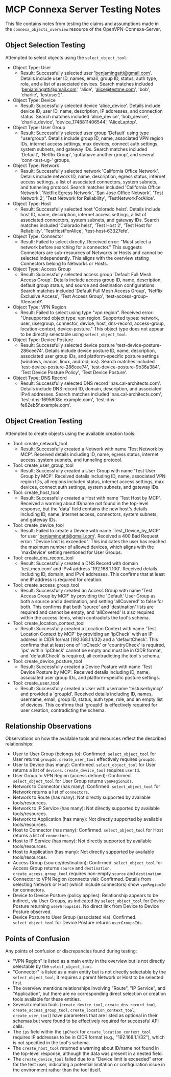 # MCP Connexa Server Testing Notes

This file contains notes from testing the claims and assumptions made in the `connexa_objects_overview` resource of the OpenVPN-Connexa-Server.

## Object Selection Testing

Attempted to select objects using the `select_object_tool`:
- Object Type: User
  - Result: Successfully selected user 'benjamingatti@gmail.com'. Details include user ID, names, email, group ID, status, auth type, role, and a list of associated devices. Search matches included 'benjamingatti@gmail.com', 'alice', 'alice@testme.com', 'bob', 'charlie', 'testuser2'.
- Object Type: Device
  - Result: Successfully selected device 'alice_device'. Details include device ID, user ID, name, description, IP addresses, and connection status. Search matches included 'alice_device', 'bob_device', 'charlie_device', 'device_1748811406544', 'AliceLaptop'.
- Object Type: User Group
  - Result: Successfully selected user group 'Default' using type "usergroup". Details include group ID, name, associated VPN region IDs, internet access settings, max devices, connect auth settings, system subnets, and gateway IDs. Search matches included 'Default', 'Netflix Group', 'gottahave another group', and several 'conn-test-ug-' groups.
- Object Type: Network
  - Result: Successfully selected network 'California Office Network'. Details include network ID, name, description, egress status, internet access settings, a list of associated connectors, system subnets, and tunneling protocol. Search matches included 'California Office Network', 'Netflix Egress Network', 'San Jose Office Network', 'Test Network 2', 'Test Network for Reliability', 'TestNetworkForAlice'.
- Object Type: Host
  - Result: Successfully selected host 'Colorado heist'. Details include host ID, name, description, internet access settings, a list of associated connectors, system subnets, and gateway IDs. Search matches included 'Colorado heist', 'Test Host 2', 'Test Host for Reliability', 'TestHostForAlice', 'test-host-63327efe'.
- Object Type: Connector
  - Result: Failed to select directly. Received error: "Must select a network before searching for a connector." This suggests Connectors are sub-resources of Networks or Hosts and cannot be selected independently. This aligns with the overview stating Connectors belong to Networks or Hosts.
- Object Type: Access Group
  - Result: Successfully selected access group 'Default Full Mesh Access Group'. Details include access group ID, name, description, default group status, and source and destination configurations. Search matches included 'Default Full Mesh Access Group', 'Netflix Exclusive Access', 'Test Access Group', 'test-access-group-f0eeaeb9'.
- Object Type: VPN Region
  - Result: Failed to select using type "vpn region". Received error: "Unsupported object type: vpn region. Supported types: network, user, usergroup, connector, device, host, dns-record, access-group, location-context, device-posture." This object type does not appear to be directly selectable using `select_object_tool`.
- Object Type: Device Posture
  - Result: Successfully selected device posture 'test-device-posture-286cee74'. Details include device posture ID, name, description, associated user group IDs, and platform-specific posture settings (windows, macos, linux, android, ios). Search matches included 'test-device-posture-286cee74', 'test-device-posture-9b36a384', 'Test Device Posture Policy', 'Test Device Posture'.
- Object Type: DNS Record
  - Result: Successfully selected DNS record 'nas.cal-architects.com'. Details include DNS record ID, domain, description, and associated IPv4 addresses. Search matches included 'nas.cal-architects.com', 'test-dns-1695608e.example.com', 'test-dns-fe62eb5f.example.com'.

## Object Creation Testing

Attempted to create objects using the available creation tools:
- Tool: create_network_tool
  - Result: Successfully created a Network with name 'Test Network by MCP'. Received details including ID, name, egress status, internet access, system subnets, and tunneling protocol.
- Tool: create_user_group_tool
  - Result: Successfully created a User Group with name 'Test User Group by MCP'. Received details including ID, name, associated VPN region IDs, all regions included status, internet access settings, max devices, connect auth settings, system subnets, and gateway IDs.
- Tool: create_host_tool
  - Result: Successfully created a Host with name 'Test Host by MCP'. Received a warning about ID/name not found in the top-level response, but the 'data' field contains the new host's details including ID, name, internet access, connectors, system subnets, and gateway IDs.
- Tool: create_device_tool
  - Result: Failed to create a Device with name 'Test_Device_by_MCP' for user 'benjamingatti@gmail.com'. Received a 400 Bad Request error: "Device limit is exceeded". This indicates the user has reached the maximum number of allowed devices, which aligns with the 'maxDevice' setting mentioned for User Groups.
- Tool: create_dns_record_tool
  - Result: Successfully created a DNS Record with domain 'test.mcp.com' and IPv4 address '192.168.1.100'. Received details including ID, domain, and IPv4 addresses. This confirms that at least one IP address is required for creation.
- Tool: create_access_group_tool
  - Result: Successfully created an Access Group with name 'Test Access Group by MCP' by providing the 'Default' User Group as both a source and a destination, and setting 'allCovered' to false for both. This confirms that both 'source' and 'destination' lists are required and cannot be empty, and 'allCovered' is also required within the access items, which contradicts the tool's schema.
- Tool: create_location_context_tool
  - Result: Successfully created a Location Context with name 'Test Location Context by MCP' by providing an 'ipCheck' with an IP address in CIDR format (192.168.1.1/32) and a 'defaultCheck'. This confirms that at least one of 'ipCheck' or 'countryCheck' is required, 'ips' within 'ipCheck' cannot be empty and must be in CIDR format, and 'defaultCheck' is required, all contradicting the tool's schema.
- Tool: create_device_posture_tool
  - Result: Successfully created a Device Posture with name 'Test Device Posture by MCP'. Received details including ID, name, associated user group IDs, and platform-specific posture settings.
- Tool: create_user_tool
  - Result: Successfully created a User with username 'testuserbymcp' and provided a 'groupId'. Received details including ID, names, username, email, group ID, status, auth type, role, and an empty list of devices. This confirms that 'groupId' is effectively required for user creation, contradicting the schema.

## Relationship Observations

Observations on how the available tools and resources reflect the described relationships:
- User to User Group (belongs to): Confirmed. `select_object_tool` for User returns `groupId`. `create_user_tool` effectively requires `groupId`.
- User to Device (has many): Confirmed. `select_object_tool` for User returns a list of `devices`. `create_device_tool` requires `userId`.
- User Group to VPN Region (access defined): Confirmed. `select_object_tool` for User Group returns `vpnRegionIds`.
- Network to Connector (has many): Confirmed. `select_object_tool` for Network returns a list of `connectors`.
- Network to Route (has many): Not directly supported by available tools/resources.
- Network to IP Service (has many): Not directly supported by available tools/resources.
- Network to Application (has many): Not directly supported by available tools/resources.
- Host to Connector (has many): Confirmed. `select_object_tool` for Host returns a list of `connectors`.
- Host to IP Service (has many): Not directly supported by available tools/resources.
- Host to Application (has many): Not directly supported by available tools/resources.
- Access Group (source/destination): Confirmed. `select_object_tool` for Access Group returns `source` and `destination`. `create_access_group_tool` requires non-empty `source` and `destination`.
- Connector to VPN Region (connects via): Confirmed. Details from selecting Network or Host (which include connectors) show `vpnRegionId` for connectors.
- Device to Device Posture (policy applies): Relationship appears to be indirect, via User Groups, as indicated by `select_object_tool` for Device Posture returning `userGroupsIds`. No direct link from Device to Device Posture observed.
- Device Posture to User Group (associated via): Confirmed. `select_object_tool` for Device Posture returns `userGroupsIds`.

## Points of Confusion

Any points of confusion or discrepancies found during testing:
- "VPN Region" is listed as a main entity in the overview but is not directly selectable by the `select_object_tool`.
- "Connector" is listed as a main entity but is not directly selectable by the `select_object_tool`; it requires a parent Network or Host to be selected first.
- The overview mentions relationships involving "Route", "IP Service", and "Application", but there are no corresponding direct selection or creation tools available for these entities.
- Several creation tools (`create_device_tool`, `create_dns_record_tool`, `create_access_group_tool`, `create_location_context_tool`, `create_user_tool`) have parameters that are listed as optional in their schemas but were found to be effectively required for successful API calls.
- The `ips` field within the `ipCheck` for `create_location_context_tool` requires IP addresses to be in CIDR format (e.g., "192.168.1.1/32"), which is not specified in the tool's schema.
- The `create_host_tool` returned a warning about ID/name not found in the top-level response, although the data was present in a nested field.
- The `create_device_tool` failed due to a "Device limit is exceeded" error for the test user, indicating a potential limitation or configuration issue in the environment rather than the tool itself.
